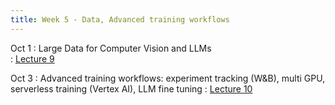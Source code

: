 ```yaml
---
title: Week 5 - Data, Advanced training workflows
---
```


Oct 1
: Large Data for Computer Vision and LLMs  
  : [Lecture 9](../assets/lectures/lecture9/under-construction-gif-17.gif)

Oct 3
: Advanced training workflows: experiment tracking (W&B), multi GPU, serverless training (Vertex AI), LLM fine tuning
  : [Lecture 10](../assets/lectures/lecture10/under-construction-gif-17.gif)

